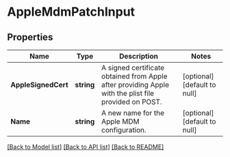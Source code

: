 # AppleMdmPatchInput

## Properties
Name | Type | Description | Notes
------------ | ------------- | ------------- | -------------
**AppleSignedCert** | **string** | A signed certificate obtained from Apple after providing Apple with the plist file provided on POST. | [optional] [default to null]
**Name** | **string** | A new name for the Apple MDM configuration. | [optional] [default to null]

[[Back to Model list]](../README.md#documentation-for-models) [[Back to API list]](../README.md#documentation-for-api-endpoints) [[Back to README]](../README.md)


